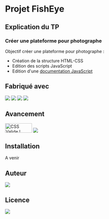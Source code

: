 # Projet FishEye

## Explication du TP
### Créer une plateforme pour photographe
Objectif créer une plateforme pour photographe :  
 - Création de la structure HTML-CSS
 - Edition des scripts JavaScript
 - Edition d'une <a href="https://jonathanchosson.github.io/JonathanChosson_3_19072021/docs/" target="_blank">documentation JavaScript </a>
 

## Fabriqué avec 

<img src="https://img.shields.io/badge/css3%20-%231572B6.svg?&style=for-the-badge&logo=css3&logoColor=white"/>
<img src="https://img.shields.io/badge/html5%20-%23E34F26.svg?&style=for-the-badge&logo=html5&logoColor=white"/>
<img src="https://img.shields.io/badge/git%20-%23F05033.svg?&style=for-the-badge&logo=git&logoColor=white"/>
<img src="https://img.shields.io/badge/javascript-%23323330.svg?style=for-the-badge&logo=javascript&logoColor=%23F7DF1E"/>


## Avancement

 <img style="border:0;width:88px;height:31px"
            src="https://jigsaw.w3.org/css-validator/images/vcss"
            alt="CSS Valide !" />
 <img src="https://forthebadge.com/images/badges/validated-html5.svg" />


## Installation

A venir 
<!-- <ul>
    <li>Cloner le projet</li>
    <li>Ouvrir un terminal à la racine du dossier</li>
    <li>Lancer la commande "node server"</li>
</ul> -->

## Auteur
<img src='https://img.shields.io/badge/Autor-Chosson Jonathan-blue' />

## Licence 
<img src='https://forthebadge.com/images/badges/open-source.svg' />
